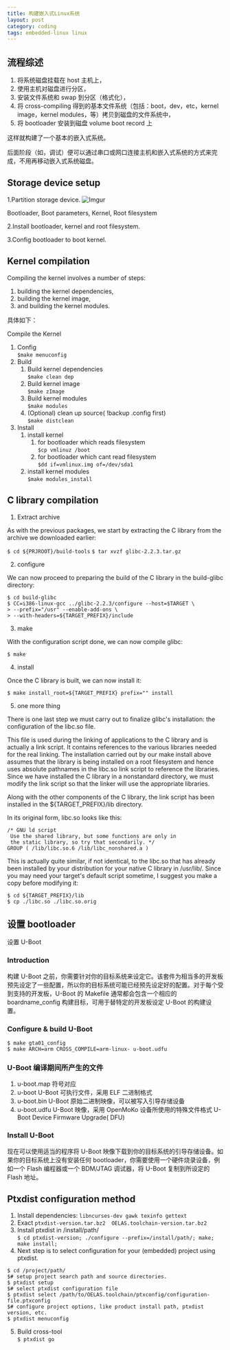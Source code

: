 ```yaml
---
title: 构建嵌入式Linux系统
layout: post
category: coding
tags: embedded-linux linux
---
```


## 流程综述

1. 将系统磁盘挂载在 host 主机上，
2. 使用主机对磁盘进行分区，
3. 安装文件系统和 swap 到分区（格式化），
4. 将 cross-compiling 得到的基本文件系统（包括：boot，dev，etc，kernel image，kernel modules，等）拷贝到磁盘的文件系统中，
5. 将 bootloader 安装到磁盘 volume boot record 上

这样就构建了一个基本的嵌入式系统。

后面阶段（如，调试）便可以通过串口或网口连接主机和嵌入式系统的方式来完成，不用再移动嵌入式系统磁盘。

## Storage device setup

1.Partition storage device.
![Imgur](https://goooooouwa.fun:8143/static/images/pMuTGYp.png)

Bootloader, Boot parameters, Kernel, Root filesystem

2.Install bootloader, kernel and root filesystem.

3.Config bootloader to boot kernel.

## Kernel compilation

Compiling the kernel involves a number of steps:

1. building the kernel dependencies,
2. building the kernel image,
3. and building the kernel modules.

具体如下：

Compile the Kernel

1. Config  
   `$make menuconfig`
2. Build
   1. Build kernel dependencies  
      `$make clean dep`
   2. Build kernel image  
      `$make zImage`
   3. Build kernel modules  
      `$make modules`
   4. (Optional) clean up source( !backup .config first)  
      `$make distclean`
3. Install
   1. install kernel
      1. for bootloader which reads filesystem  
         `$cp vmlinuz /boot`
      2. for bootloader which cant read filesystem  
         `$dd if=vmlinux.img of=/dev/sda1`
   2. install kernel modules  
      `$make modules_install`

## C library compilation

1. Extract archive

As with the previous packages, we start by extracting the C library from the archive we downloaded earlier:

`$ cd ${PRJROOT}/build-tools`
`$ tar xvzf glibc-2.2.3.tar.gz`

2. configure

We can now proceed to preparing the build of the C library in the build-glibc directory:

```
$ cd build-glibc
$ CC=i386-linux-gcc ../glibc-2.2.3/configure --host=$TARGET \
> --prefix="/usr" --enable-add-ons \
> --with-headers=${TARGET_PREFIX}/include
```

3. make

With the configuration script done, we can now compile glibc:

`$ make`

4. install

Once the C library is built, we can now install it:

`$ make install_root=${TARGET_PREFIX} prefix="" install`

5. one more thing

There is one last step we must carry out to finalize glibc's installation: the configuration of the libc.so file.

This file is used during the linking of applications to the C library and is actually a link script. It contains
references to the various libraries needed for the real linking. The installation carried out by our make
install above assumes that the library is being installed on a root filesystem and hence uses absolute
pathnames in the libc.so link script to reference the libraries. Since we have installed the C library in a
nonstandard directory, we must modify the link script so that the linker will use the appropriate libraries.

Along with the other components of the C library, the link script has been installed in the ${TARGET_PREFIX}/lib directory.

In its original form, libc.so looks like this:

```
/* GNU ld script
 Use the shared library, but some functions are only in
 the static library, so try that secondarily. */
GROUP ( /lib/libc.so.6 /lib/libc_nonshared.a )
```

This is actually quite similar, if not identical, to the libc.so that has already been installed by your
distribution for your native C library in /usr/lib/. Since you may need your target's default script
sometime, I suggest you make a copy before modifying it:

```
$ cd ${TARGET_PREFIX}/lib
$ cp ./libc.so ./libc.so.orig
```

## 设置 bootloader

设置 U-Boot

### Introduction

构建 U-Boot 之前，你需要针对你的目标系统来设定它。该套件为相当多的开发板预先设定了一些配置，所以你的目标系统可能已经预先设定好的配置。对于每个受到支持的开发板，U-Boot 的 Makefile 通常都会包含一个相应的 boardname_config 构建目标，可用于替特定的开发板设定 U-Boot 的构建设置。

### Configure & build U-Boot

```
$ make gta01_config
$ make ARCH=arm CROSS_COMPILE=arm-linux- u-boot.udfu
```

### U-Boot 编译期间所产生的文件

1. u-boot.map 符号对应
2. u-boot U-Boot 可执行文件，采用 ELF 二进制格式
3. u-boot.bin U-Boot 原始二进制映像，可以被写入引导存储设备
4. u-boot.udfu U-Boot 映像，采用 OpenMoKo 设备所使用的特殊文件格式 U-Boot Device Firmware Upgrade( DFU)

### Install U-Boot

现在可以使用适当的程序将 U-Boot 映像下载到你的目标系统的引导存储设备。如果你的目标系统上没有安装任何 bootloader，你需要使用一个硬件烧录设备，例如一个 Flash 编程器或一个 BDM/JTAG 调试器，将 U-Boot 复制到所设定的 Flash 地址。

## Ptxdist configuration method

1. Install dependencies: `libncurses-dev gawk texinfo gettext`
2. Exact `ptxdist-version.tar.bz2  OELAS.toolchain-version.tar.bz2`
3. Install ptxdist in /install/path/  
   `$ cd ptxdist-version; ./configure --prefix=/install/path/; make; make install;`
4. Next step is to select configuration for your (embedded) project using ptxdist.

```
$ cd /project/path/
$# setup project search path and source directories.
$ ptxdist setup
$# select ptxdist configuration file
$ ptxdist select /path/to/OELAS.toolchain/ptxconfig/configuration-file.ptxconfig
$# configure project options, like product install path, ptxdist version, etc.
$ ptxdist menuconfig
```

5. Build cross-tool  
   `$ ptxdist go`
